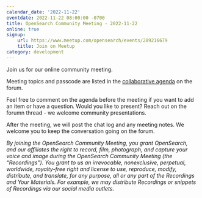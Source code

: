 ```yaml
---
calendar_date: '2022-11-22'
eventdate: 2022-11-22 08:00:00 -0700
title: OpenSearch Community Meeting - 2022-11-22
online: true
signup:
    url: https://www.meetup.com/opensearch/events/289216679
    title: Join on Meetup
category: development
---
```


Join us for our online community meeting.

Meeting topics and passcode are listed in the [collaborative agenda](https://forum.opensearch.org/t/opensearch-community-meeting-2022-1122/11274) on the forum.

Feel free to comment on the agenda before the meeting if you want to add an item or have a question. Would you like to present? Reach out on the forumn thread - we welcome community presentations. 

After the meeting, we will post the chat log and any meeting notes. We welcome you to keep the conversation going on the forum. 

*By joining the OpenSearch Community Meeting, you grant OpenSearch, and our affiliates the right to record, film, photograph, and capture your voice and image during the OpenSearch Community Meeting (the “Recordings”). You grant to us an irrevocable, nonexclusive, perpetual, worldwide, royalty-free right and license to use, reproduce, modify, distribute, and translate, for any purpose, all or any part of the Recordings and Your Materials. For example, we may distribute Recordings or snippets of Recordings via our social media outlets.*
